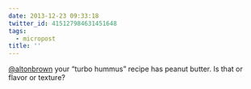 ```yaml
---
date: 2013-12-23 09:33:18
twitter_id: 415127984631451648
tags:
  - micropost
title: ''
---
```


[@altonbrown](https://twitter.com/altonbrown) your “turbo hummus” recipe has peanut butter. Is that or flavor or texture?

